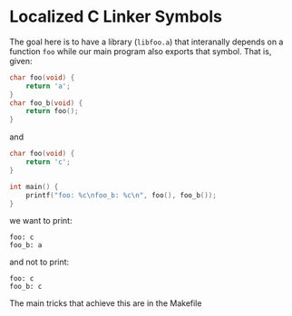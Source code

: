 # Localized C Linker Symbols

The goal here is to have a library (`libfoo.a`) that interanally depends on
a function `foo` while our main program also exports that symbol. That is,
given: 

```c
char foo(void) {
    return 'a';
}
char foo_b(void) {
    return foo();
}
```

and

```c
char foo(void) {
    return 'c';
}

int main() {
    printf("foo: %c\nfoo_b: %c\n", foo(), foo_b());
}
```

we want to print:

```
foo: c
foo_b: a
```

and not to print:

```
foo: c
foo_b: c
```

The main tricks that achieve this are in the Makefile